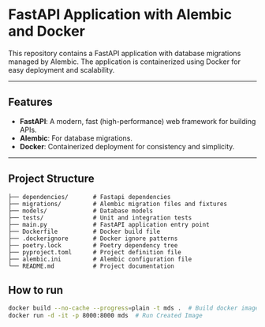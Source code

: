 # FastAPI Application with Alembic and Docker

This repository contains a FastAPI application with database migrations managed by Alembic.
The application is containerized using Docker for easy deployment and scalability.

---

## Features

- **FastAPI**: A modern, fast (high-performance) web framework for building APIs.
- **Alembic**: For database migrations.
- **Docker**: Containerized deployment for consistency and simplicity.

---

## Project Structure

```plaintext
├── dependencies/       # Fastapi dependencies
├── migrations/         # Alembic migration files and fixtures
├── models/             # Database models
├── tests/              # Unit and integration tests
├── main.py             # FastAPI application entry point
├── Dockerfile          # Docker build file
├── .dockerignore       # Docker ignore patterns
├── poetry.lock         # Poetry dependency tree
├── pyproject.toml      # Project definition file
├── alembic.ini         # Alembic configuration file
└── README.md           # Project documentation

```


## How to run
```bash 
docker build --no-cache --progress=plain -t mds .  # Build docker image
docker run -d -it -p 8000:8000 mds  # Run Created Image


```




